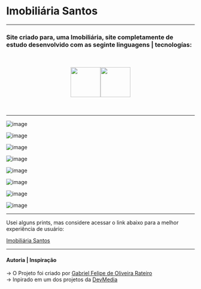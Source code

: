 # Imobiliária Santos
---

### Site criado para, uma Imobiliária, site completamente de estudo desenvolvido com as seginte linguagens | tecnologías:

<br>
<br>

<div width="150px" style="display: flex; justify-content: center;">

  <img src="https://github.com/GabrielFelipeOliveiraRateiroDev/Bolo-de-Chocolate/assets/149724308/9e3a1d57-9def-4df9-9eac-61c124c28b5b" width="80px" style="paddin-right: 30px;">
  <img src="https://github.com/GabrielFelipeOliveiraRateiroDev/Bolo-de-Chocolate/assets/149724308/6fc0862c-c023-4531-80e7-e03404ed1859" width="80px">
   
</div>

<br>
<br>

---

![image](https://github.com/GabrielFelipeOliveiraRateiroDev/Imobiliaria-Santos/assets/149724308/64193ca1-06ab-4741-b29f-22e2709e33ea)


![image](https://github.com/GabrielFelipeOliveiraRateiroDev/Imobiliaria-Santos/assets/149724308/7b4037a4-40c9-47fd-9681-9b327e77b0a7)


![image](https://github.com/GabrielFelipeOliveiraRateiroDev/Imobiliaria-Santos/assets/149724308/740c2ad5-9612-47bb-ad6b-2d1731ba0d82)


![image](https://github.com/GabrielFelipeOliveiraRateiroDev/Imobiliaria-Santos/assets/149724308/606d47f1-05c4-44ea-86ad-101875421b74)


![image](https://github.com/GabrielFelipeOliveiraRateiroDev/Imobiliaria-Santos/assets/149724308/6c9594d9-c017-4a7c-bf9e-f8cb4cf331e0)


![image](https://github.com/GabrielFelipeOliveiraRateiroDev/Imobiliaria-Santos/assets/149724308/33579323-cc8c-418c-bf19-072056f62737)


![image](https://github.com/GabrielFelipeOliveiraRateiroDev/Imobiliaria-Santos/assets/149724308/f366f436-8578-463d-8d19-b3d250ec9faa)


![image](https://github.com/GabrielFelipeOliveiraRateiroDev/Imobiliaria-Santos/assets/149724308/0ccefe89-b587-4334-bc66-d69b851e4abf)

---

Usei alguns prints, mas considere acessar o link abaixo para a melhor experiência de usuário:

[Imobiliária Santos]()

---

#### Autoria | Inspiração

-> O Projeto foi criado por [Gabriel Felipe de Oliveira Rateiro](https://github.com/GabrielFelipeOliveiraRateiroDev) </br>
-> Inpirado em um dos projetos da [DevMedia](https://www.devmedia.com.br/)
